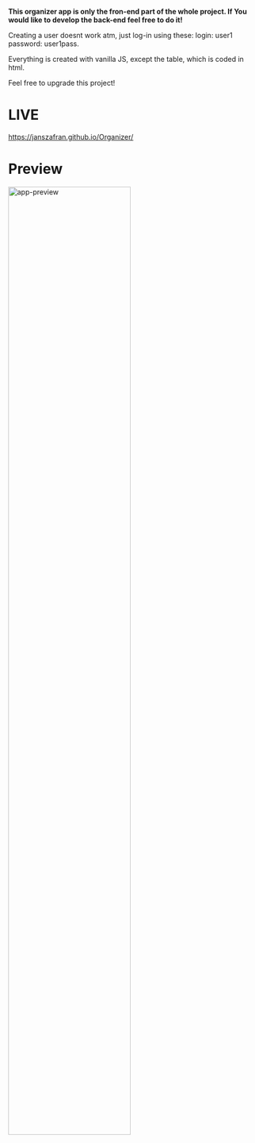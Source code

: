 **This organizer app is only the fron-end part of the whole project. If You would like to develop the back-end feel free to do it!**

Creating a user doesnt work atm, just log-in using these: login: user1 password: user1pass.

Everything is created with vanilla JS, except the table, which is coded in html.

Feel free to upgrade this project!

<h1>LIVE</h1>

https://janszafran.github.io/Organizer/

# Preview
<div>
  <img src="https://gyazo.com/3e85ab1afd2d7392d93447f7ea7db2a3" alt="app-preview" width="70%">   
</div>
